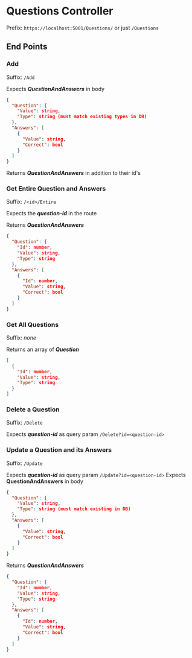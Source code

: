 # Questions Controller

Prefix: `https://localhost:5001/Questions/` or just `/Questions`

## End Points

### Add

Suffix: `/Add`

Expects **_QuestionAndAnswers_** in body

```json
{
  "Question": {
    "Value": string,
    "Type": string (must match existing types in DB)
  },
  "Answers": [
    {
      "Value": string,
      "Correct": bool
    }
  ]
}
```

Returns **_QuestionAndAnswers_** in addition to their id's

### Get Entire Question and Answers

Suffix: `/<id>/Entire`

Expects the **_question-id_** in the route

Returns **_QuestionAndAnswers_**

```json
{
  "Question": {
    "Id": number,
    "Value": string,
    "Type": string
  },
  "Answers": [
    {
      "Id": number,
      "Value": string,
      "Correct": bool
    }
  ]
}
```

### Get All Questions

Suffix: _none_

Returns an array of **_Question_**

```json
[
  {
    "Id": number,
    "Value": string,
    "Type": string
  }
]
```

### Delete a Question

Suffix: `/Delete`

Expects **_question-id_** as query param `/Delete?id=<question-id>`

### Update a Question and its Answers

Suffix: `/Update`

Expects **_question-id_** as query param `/Update?id=<question-id>`
Expects **QuestionAndAnswers** in body

```json
{
  "Question": {
    "Value": string,
    "Type": string (must match existing in DB)
  },
  "Answers": [
    {
      "Value": string,
      "Correct": bool
    }
  ]
}
```

Returns **_QuestionAndAnswers_**

```json
{
  "Question": {
    "Id": number,
    "Value": string,
    "Type": string
  },
  "Answers": [
    {
      "Id": number,
      "Value": string,
      "Correct": bool
    }
  ]
}
```
